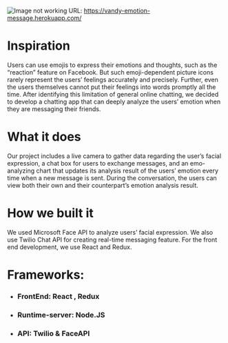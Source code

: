 ![Image not working](http://g.recordit.co/FSyqNLyTEm.gif)
URL: https://vandy-emotion-message.herokuapp.com/

<h1>Inspiration</h1>
Users can use emojis to express their emotions and thoughts, such as the “reaction” feature on Facebook. But such emoji-dependent picture icons rarely represent the users’ feelings accurately and precisely. Further, even the users themselves cannot put their feelings into words promptly all the time. After identifying this limitation of general online chatting, we decided to develop a chatting app that can deeply analyze the users’ emotion when they are messaging their friends.

<h1>What it does</h1>
 
Our project includes a live camera to gather data regarding the user’s facial expression, a chat box for users to exchange messages, and an emo-analyzing chart that updates its analysis result of the users’ emotion every time when a new message is sent. During the conversation, the users can view both their own and their counterpart’s emotion analysis result.

<h1>How we built it</h1>
We used Microsoft Face API to analyze users’ facial expression. We also use Twilio Chat API for creating real-time messaging feature. For the front end development, we use React and Redux.
<h1>Frameworks:</h1> 
<ul>
<li><h3>FrontEnd: React , Redux</h3></li>

<li><h3>Runtime-server: Node.JS</h3></li>

<li><h3>API: Twilio & FaceAPI </h3></li>
</ul>
